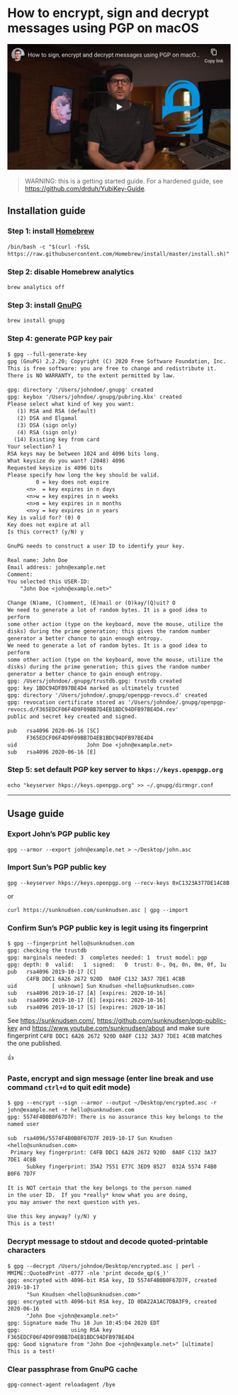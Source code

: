 <!--
Title: How to encrypt, sign and decrypt messages using PGP on macOS
Description: Learn how to encrypt, sign and decrypt messages using PGP on macOS.
Author: Sun Knudsen <https://github.com/sunknudsen>
Contributors: Sun Knudsen <https://github.com/sunknudsen>
Reviewers:
Publication date: 2020-06-18T00:00:00.000Z
-->

# How to encrypt, sign and decrypt messages using PGP on macOS

[![How to encrypt, sign and decrypt messages using PGP on macOS - YouTube](how-to-encrypt-sign-and-decrypt-messages-using-pgp-on-macos.png)](https://www.youtube.com/watch?v=mE8fL5Fu8x8 "How to encrypt, sign and decrypt messages using PGP on macOS - YouTube")

> WARNING: this is a getting started guide. For a hardened guide, see https://github.com/drduh/YubiKey-Guide.

## Installation guide

### Step 1: install [Homebrew](https://brew.sh/)

```shell
/bin/bash -c "$(curl -fsSL https://raw.githubusercontent.com/Homebrew/install/master/install.sh)"
```

### Step 2: disable Homebrew analytics

```shell
brew analytics off
```

### Step 3: install [GnuPG](https://gnupg.org/)

```shell
brew install gnupg
```

### Step 4: generate PGP key pair

```console
$ gpg --full-generate-key
gpg (GnuPG) 2.2.20; Copyright (C) 2020 Free Software Foundation, Inc.
This is free software: you are free to change and redistribute it.
There is NO WARRANTY, to the extent permitted by law.

gpg: directory '/Users/johndoe/.gnupg' created
gpg: keybox '/Users/johndoe/.gnupg/pubring.kbx' created
Please select what kind of key you want:
   (1) RSA and RSA (default)
   (2) DSA and Elgamal
   (3) DSA (sign only)
   (4) RSA (sign only)
  (14) Existing key from card
Your selection? 1
RSA keys may be between 1024 and 4096 bits long.
What keysize do you want? (2048) 4096
Requested keysize is 4096 bits
Please specify how long the key should be valid.
         0 = key does not expire
      <n>  = key expires in n days
      <n>w = key expires in n weeks
      <n>m = key expires in n months
      <n>y = key expires in n years
Key is valid for? (0) 0
Key does not expire at all
Is this correct? (y/N) y

GnuPG needs to construct a user ID to identify your key.

Real name: John Doe
Email address: john@example.net
Comment:
You selected this USER-ID:
    "John Doe <john@example.net>"

Change (N)ame, (C)omment, (E)mail or (O)kay/(Q)uit? O
We need to generate a lot of random bytes. It is a good idea to perform
some other action (type on the keyboard, move the mouse, utilize the
disks) during the prime generation; this gives the random number
generator a better chance to gain enough entropy.
We need to generate a lot of random bytes. It is a good idea to perform
some other action (type on the keyboard, move the mouse, utilize the
disks) during the prime generation; this gives the random number
generator a better chance to gain enough entropy.
gpg: /Users/johndoe/.gnupg/trustdb.gpg: trustdb created
gpg: key 1BDC94DFB97BE4D4 marked as ultimately trusted
gpg: directory '/Users/johndoe/.gnupg/openpgp-revocs.d' created
gpg: revocation certificate stored as '/Users/johndoe/.gnupg/openpgp-revocs.d/F365EDCF06F4D9F09BB7D4EB1BDC94DFB97BE4D4.rev'
public and secret key created and signed.

pub   rsa4096 2020-06-16 [SC]
      F365EDCF06F4D9F09BB7D4EB1BDC94DFB97BE4D4
uid                      John Doe <john@example.net>
sub   rsa4096 2020-06-16 [E]
```

### Step 5: set default PGP key server to `hkps://keys.openpgp.org`

```shell
echo "keyserver hkps://keys.openpgp.org" >> ~/.gnupg/dirmngr.conf
```

---

## Usage guide

### Export John’s PGP public key

```shell
gpg --armor --export john@example.net > ~/Desktop/john.asc
```

### Import Sun’s PGP public key

```shell
gpg --keyserver hkps://keys.openpgp.org --recv-keys 0xC1323A377DE14C8B
```

or

```shell
curl https://sunknudsen.com/sunknudsen.asc | gpg --import
```

### Confirm Sun’s PGP public key is legit using its fingerprint

```console
$ gpg --fingerprint hello@sunknudsen.com
gpg: checking the trustdb
gpg: marginals needed: 3  completes needed: 1  trust model: pgp
gpg: depth: 0  valid:   1  signed:   0  trust: 0-, 0q, 0n, 0m, 0f, 1u
pub   rsa4096 2019-10-17 [C]
      C4FB DDC1 6A26 2672 920D  0A0F C132 3A37 7DE1 4C8B
uid           [ unknown] Sun Knudsen <hello@sunknudsen.com>
sub   rsa4096 2019-10-17 [A] [expires: 2020-10-16]
sub   rsa4096 2019-10-17 [E] [expires: 2020-10-16]
sub   rsa4096 2019-10-17 [S] [expires: 2020-10-16]
```

See https://sunknudsen.com/, https://github.com/sunknudsen/pgp-public-key and https://www.youtube.com/sunknudsen/about and make sure fingerprint `C4FB DDC1 6A26 2672 920D 0A0F C132 3A37 7DE1 4C8B` matches the one published.

👍

### Paste, encrypt and sign message (enter line break and use command `ctrl+d` to quit edit mode)

```console
$ gpg --encrypt --sign --armor --output ~/Desktop/encrypted.asc -r john@example.net -r hello@sunknudsen.com
gpg: 5574F4B0B0F67D7F: There is no assurance this key belongs to the named user

sub  rsa4096/5574F4B0B0F67D7F 2019-10-17 Sun Knudsen <hello@sunknudsen.com>
 Primary key fingerprint: C4FB DDC1 6A26 2672 920D  0A0F C132 3A37 7DE1 4C8B
      Subkey fingerprint: 35A2 7551 E77C 3ED9 8527  032A 5574 F4B0 B0F6 7D7F

It is NOT certain that the key belongs to the person named
in the user ID.  If you *really* know what you are doing,
you may answer the next question with yes.

Use this key anyway? (y/N) y
This is a test!
```

### Decrypt message to stdout and decode quoted-printable characters

```console
$ gpg --decrypt /Users/johndoe/Desktop/encrypted.asc | perl -MMIME::QuotedPrint -0777 -nle 'print decode_qp($_)'
gpg: encrypted with 4096-bit RSA key, ID 5574F4B0B0F67D7F, created 2019-10-17
      "Sun Knudsen <hello@sunknudsen.com>"
gpg: encrypted with 4096-bit RSA key, ID 0DA22A1AC7DBA3F9, created 2020-06-16
      "John Doe <john@example.net>"
gpg: Signature made Thu 18 Jun 10:45:04 2020 EDT
gpg:                using RSA key F365EDCF06F4D9F09BB7D4EB1BDC94DFB97BE4D4
gpg: Good signature from "John Doe <john@example.net>" [ultimate]
This is a test!
```

### Clear passphrase from GnuPG cache

```shell
gpg-connect-agent reloadagent /bye
```
